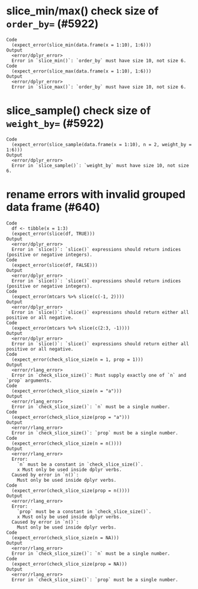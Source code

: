 # slice_min/max() check size of `order_by=` (#5922)

    Code
      (expect_error(slice_min(data.frame(x = 1:10), 1:6)))
    Output
      <error/dplyr_error>
      Error in `slice_min()`: `order_by` must have size 10, not size 6.
    Code
      (expect_error(slice_max(data.frame(x = 1:10), 1:6)))
    Output
      <error/dplyr_error>
      Error in `slice_max()`: `order_by` must have size 10, not size 6.

# slice_sample() check size of `weight_by=` (#5922)

    Code
      (expect_error(slice_sample(data.frame(x = 1:10), n = 2, weight_by = 1:6)))
    Output
      <error/dplyr_error>
      Error in `slice_sample()`: `weight_by` must have size 10, not size 6.

# rename errors with invalid grouped data frame (#640)

    Code
      df <- tibble(x = 1:3)
      (expect_error(slice(df, TRUE)))
    Output
      <error/dplyr_error>
      Error in `slice()`: `slice()` expressions should return indices (positive or negative integers).
    Code
      (expect_error(slice(df, FALSE)))
    Output
      <error/dplyr_error>
      Error in `slice()`: `slice()` expressions should return indices (positive or negative integers).
    Code
      (expect_error(mtcars %>% slice(c(-1, 2))))
    Output
      <error/dplyr_error>
      Error in `slice()`: `slice()` expressions should return either all positive or all negative.
    Code
      (expect_error(mtcars %>% slice(c(2:3, -1))))
    Output
      <error/dplyr_error>
      Error in `slice()`: `slice()` expressions should return either all positive or all negative.
    Code
      (expect_error(check_slice_size(n = 1, prop = 1)))
    Output
      <error/rlang_error>
      Error in `check_slice_size()`: Must supply exactly one of `n` and `prop` arguments.
    Code
      (expect_error(check_slice_size(n = "a")))
    Output
      <error/rlang_error>
      Error in `check_slice_size()`: `n` must be a single number.
    Code
      (expect_error(check_slice_size(prop = "a")))
    Output
      <error/rlang_error>
      Error in `check_slice_size()`: `prop` must be a single number.
    Code
      (expect_error(check_slice_size(n = n())))
    Output
      <error/rlang_error>
      Error: 
        `n` must be a constant in `check_slice_size()`.
        x Must only be used inside dplyr verbs.
      Caused by error in `n()`: 
        Must only be used inside dplyr verbs.
    Code
      (expect_error(check_slice_size(prop = n())))
    Output
      <error/rlang_error>
      Error: 
        `prop` must be a constant in `check_slice_size()`.
        x Must only be used inside dplyr verbs.
      Caused by error in `n()`: 
        Must only be used inside dplyr verbs.
    Code
      (expect_error(check_slice_size(n = NA)))
    Output
      <error/rlang_error>
      Error in `check_slice_size()`: `n` must be a single number.
    Code
      (expect_error(check_slice_size(prop = NA)))
    Output
      <error/rlang_error>
      Error in `check_slice_size()`: `prop` must be a single number.

